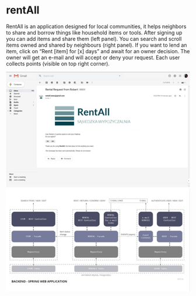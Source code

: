 # rentAll

RentAll is an application designed for local communities, it helps neighbors to share and borrow things like household items or tools.
After signing up you can add items and share them (left panel).
You can search and scroll items owned and shared by neighbours (right panel).
If you want to lend an item, click on “Rent [item] for [x] days” and await for an owner decision.
The owner will get an e-mail and will accept or deny your request.
Each user collects points (visible on top right corner).

![alt text](https://github.com/MK-Sad/rentAll/blob/master/src/main/resources/static/images/E-mail.jpg?raw=true")
![alt text](https://github.com/MK-Sad/rentAll/blob/master/Backend.jpg)
